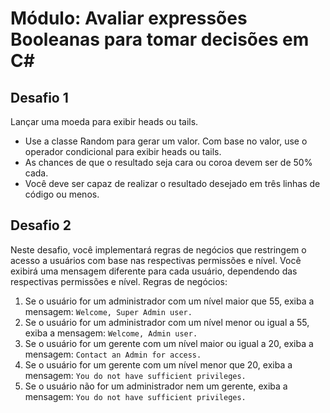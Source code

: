 # Módulo: Avaliar expressões Booleanas para tomar decisões em C#

## Desafio 1
Lançar uma moeda para exibir heads ou tails.

* Use a classe Random para gerar um valor. Com base no valor, use o operador condicional para exibir heads ou tails.
* As chances de que o resultado seja cara ou coroa devem ser de 50% cada.
* Você deve ser capaz de realizar o resultado desejado em três linhas de código ou menos.

## Desafio 2
Neste desafio, você implementará regras de negócios que restringem o acesso a usuários com base nas respectivas permissões e nível. 
Você exibirá uma mensagem diferente para cada usuário, dependendo das respectivas permissões e nível.
Regras de negócios:
1. Se o usuário for um administrador com um nível maior que 55, exiba a mensagem:
`Welcome, Super Admin user.`
2. Se o usuário for um administrador com um nível menor ou igual a 55, exiba a mensagem:
`Welcome, Admin user.`
3. Se o usuário for um gerente com um nível maior ou igual a 20, exiba a mensagem:
`Contact an Admin for access.`
4. Se o usuário for um gerente com um nível menor que 20, exiba a mensagem:
`You do not have sufficient privileges.`
5.  Se o usuário não for um administrador nem um gerente, exiba a mensagem:
  `You do not have sufficient privileges.`